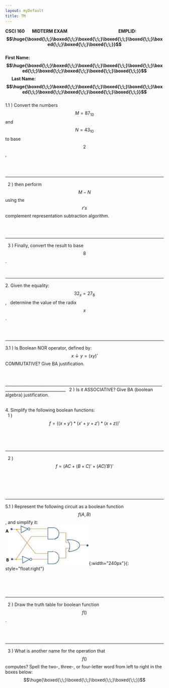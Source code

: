 ```yaml
---
layout: myDefault
title: TM
---
```

  
**CSCI 160 &nbsp; &nbsp; &nbsp; MIDTERM EXAM &nbsp; &nbsp; &nbsp; &nbsp; &nbsp; &nbsp; &nbsp; &nbsp;  &nbsp; &nbsp; &nbsp; &nbsp;  &nbsp; &nbsp; &nbsp; &nbsp; &nbsp; &nbsp; &nbsp; &nbsp; &nbsp; &nbsp; &nbsp; &nbsp; EMPLID: &nbsp;  $$\huge{\boxed{\;\;}\boxed{\;\;}\boxed{\;\;}\boxed{\;\;}\boxed{\;\;}\boxed{\;\;}\boxed{\;\;}\boxed{\;\;}}$$ <br/> First Name: &nbsp; $$\huge{\boxed{\;\;}\boxed{\;\;}\boxed{\;\;}\boxed{\;\;}\boxed{\;\;}\boxed{\;\;}\boxed{\;\;}\boxed{\;\;}\boxed{\;\;}\boxed{\;\;}}$$ &nbsp; &nbsp; &nbsp; Last Name: &nbsp; $$\huge{\boxed{\;\;}\boxed{\;\;}\boxed{\;\;}\boxed{\;\;}\boxed{\;\;}\boxed{\;\;}\boxed{\;\;}\boxed{\;\;}\boxed{\;\;}\boxed{\;\;}}$$**  
1\.1 )  Convert the numbers $$M = 87_{10}$$ and $$N = 43_{10}$$ to base $$2$$,  
  
<br/>  
<br/>  
  
____________________________________________________________________________________________________________  
 &nbsp; 2 )  then perform $$M-N$$ using the $$r's$$ complement representation subtraction algorithm.  
  
<br/>  
<br/>  
  
____________________________________________________________________________________________________________  
 &nbsp; 3 )  Finally, convert the result to base $$8$$.  
  
<br/>  
  
____________________________________________________________________________________________________________  
2\.  Given the equality: &nbsp; $$32_x = 27_8$$ , &nbsp; determine the value of the radix $$x$$.  
  
<br/>  
<br/>  
  
____________________________________________________________________________________________________________  
3\.1 )  Is Boolean NOR operator, defined by: $$x \downarrow y = (xy)'$$ COMMUTATIVE? Give BA justification.  
  
<br/>  
<br/>  
____________________________________________________________________________________________________________  
 &nbsp; 2 )  Is it ASSOCIATIVE? Give BA (boolean algebra) justification.  
  
<br/>  
<br/>
  
4\.  Simplify the following boolean functions:  
 &nbsp; 1 )  $$ f = ( ( x + y' ) * ( x' + y + z' ) * ( x + z ))' $$
  
<br/>  
<br/>  
<br/>  
  
____________________________________________________________________________________________________________  
 &nbsp; 2 )  $$f = (AC + (B + C)' + (AC)'B')'$$
  
<br/>  
<br/>  
<br/>  
<br/>  
  
____________________________________________________________________________________________________________  
5\.1 )  Represent the following circuit as a boolean function $$f(A,\, B)$$, and simplify it:  
![](XOR_basic_gates.png){:width="240px"}{: style="float:right"}  
<br>  
<br> 
<br> 
  
____________________________________________________________________________________________________________  
 &nbsp; 2 )  Draw the truth table for boolean function $$f()$$.  
<br/>  
<br/>  
  
____________________________________________________________________________________________________________  
 &nbsp; 3 )  What is another name for the operation that $$f()$$ computes?  Spell the two-, three-, or four-letter word from left to right in the boxes below:  
$$\huge{\boxed{\;\;}\boxed{\;\;}\boxed{\;\;}\boxed{\;\;}}$$
